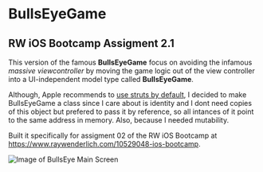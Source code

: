 # BullsEyeGame
## RW iOS Bootcamp Assigment 2.1

This version of the famous **BullsEyeGame** focus on avoiding the infamous *massive viewcontroller* by moving the game logic out of the view controller into a UI-independent model type called **BullsEyeGame**. 

Although, Apple recommends to [use struts by default](https://developer.apple.com/documentation/swift/choosing_between_structures_and_classes), I decided to make BullsEyeGame a class since I care about is identity and I dont need copies of this object but prefered to pass it by reference, so all intances of it point to the same address in memory. Also, because I needed mutability.

Built it specifically for assigment 02 of the RW iOS Bootcamp at https://www.raywenderlich.com/10529048-ios-bootcamp.

![Image of BullsEye Main Screen](Screenshots/bullseye-screen1.jpg)
